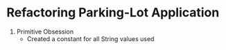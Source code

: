 # Refactoring  Parking-Lot Application

1. Primitive Obsession
    - Created a constant for all String values used

